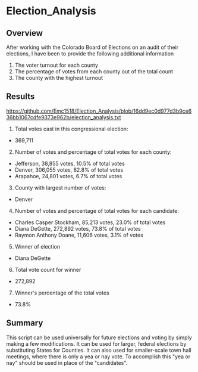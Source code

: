 # Election_Analysis
## **Overview**
After working with the Colorado Board of Elections on an audit of their elections, I have been to provide the following additional information

1. The voter turnout for each county
2. The percentage of votes from each county out of the total count
3. The county with the highest turnout

## **Results**

https://github.com/Emc1518/Election_Analysis/blob/16dd9ec0d977d3b9ce636bb1067cdfe9373e962b/election_analysis.txt

1. Total votes cast in this congressional election:

- 369,711

2. Number of votes and percentage of total votes for each county:

- Jefferson, 38,855 votes, 10.5% of total votes
- Denver, 306,055 votes, 82.8% of total votes
- Arapahoe, 24,801 votes, 6.7% of total votes

3. County with largest number of votes:

- Denver

4. Number of votes and percentage of total votes for each candidate:
- Charles Casper Stockham, 85,213 votes, 23.0% of total votes
- Diana DeGette, 272,892 votes, 73.8% of total votes
- Raymon Anthony Doane, 11,606 votes, 3.1% of votes

5. Winner of election
- Diana DeGette

6. Total vote count for winner
- 272,892

7. Winner's percentage of the total votes
- 73.8%


## **Summary** 

This script can be used universally for future elections and voting by simply making a few modifications. It can be used for larger, federal elections by substituting States for Counties. It can also used for smaller-scale town hall meetings, where there is only a yea or nay vote. To accomplish this "yea or nay" should be used in place of the "candidates".
